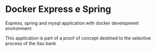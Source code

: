 # Docker Express e Spring

Express, spring and mysql application with docker development environment

This application is part of a proof of concept destined to the selective process of the itau bank